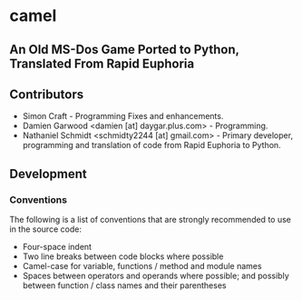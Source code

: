 # camel
## An Old MS-Dos Game Ported to Python, Translated From Rapid Euphoria

## Contributors
- Simon Craft - Programming Fixes and enhancements.
- Damien Garwood <damien [at] daygar.plus.com> - Programming.
- Nathaniel Schmidt <schmidty2244 [at] gmail.com> - Primary developer, programming and translation of code from Rapid Euphoria to Python.

## Development
### Conventions
The following is a list of conventions that are strongly recommended to use in the source code:

* Four-space indent
* Two line breaks between code blocks where possible
* Camel-case for variable, functions / method and module names
* Spaces between operators and operands where possible; and possibly between function / class names and their parentheses